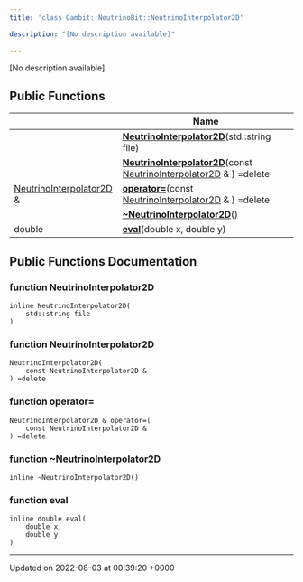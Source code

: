 ```yaml
---
title: 'class Gambit::NeutrinoBit::NeutrinoInterpolator2D'

description: "[No description available]"

---
```









[No description available]

## Public Functions

|                | Name           |
| -------------- | -------------- |
| | **[NeutrinoInterpolator2D](/documentation/code/main/classes/classgambit_1_1neutrinobit_1_1neutrinointerpolator2d/#function-neutrinointerpolator2d)**(std::string file) |
| | **[NeutrinoInterpolator2D](/documentation/code/main/classes/classgambit_1_1neutrinobit_1_1neutrinointerpolator2d/#function-neutrinointerpolator2d)**(const [NeutrinoInterpolator2D](/documentation/code/main/classes/classgambit_1_1neutrinobit_1_1neutrinointerpolator2d/) & ) =delete |
| [NeutrinoInterpolator2D](/documentation/code/main/classes/classgambit_1_1neutrinobit_1_1neutrinointerpolator2d/) & | **[operator=](/documentation/code/main/classes/classgambit_1_1neutrinobit_1_1neutrinointerpolator2d/#function-operator=)**(const [NeutrinoInterpolator2D](/documentation/code/main/classes/classgambit_1_1neutrinobit_1_1neutrinointerpolator2d/) & ) =delete |
| | **[~NeutrinoInterpolator2D](/documentation/code/main/classes/classgambit_1_1neutrinobit_1_1neutrinointerpolator2d/#function-~neutrinointerpolator2d)**() |
| double | **[eval](/documentation/code/main/classes/classgambit_1_1neutrinobit_1_1neutrinointerpolator2d/#function-eval)**(double x, double y) |

## Public Functions Documentation

### function NeutrinoInterpolator2D

```
inline NeutrinoInterpolator2D(
    std::string file
)
```


### function NeutrinoInterpolator2D

```
NeutrinoInterpolator2D(
    const NeutrinoInterpolator2D & 
) =delete
```


### function operator=

```
NeutrinoInterpolator2D & operator=(
    const NeutrinoInterpolator2D & 
) =delete
```


### function ~NeutrinoInterpolator2D

```
inline ~NeutrinoInterpolator2D()
```


### function eval

```
inline double eval(
    double x,
    double y
)
```


-------------------------------

Updated on 2022-08-03 at 00:39:20 +0000